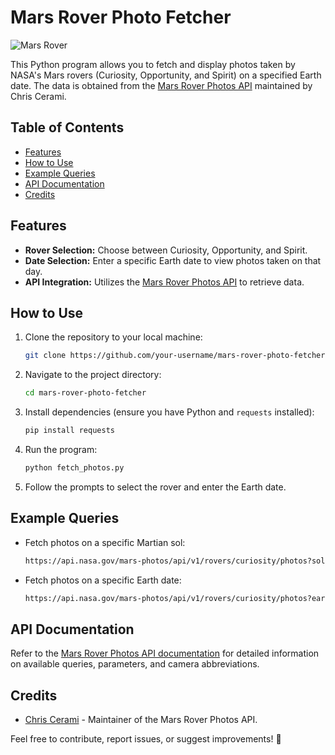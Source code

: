 # Mars Rover Photo Fetcher

![Mars Rover](link-to-your-image.png)

This Python program allows you to fetch and display photos taken by NASA's Mars rovers (Curiosity, Opportunity, and Spirit) on a specified Earth date. The data is obtained from the [Mars Rover Photos API](https://api.nasa.gov/mars-photos/api/v1/rovers) maintained by Chris Cerami.

## Table of Contents

- [Features](#features)
- [How to Use](#how-to-use)
- [Example Queries](#example-queries)
- [API Documentation](#api-documentation)
- [Credits](#credits)

## Features

- **Rover Selection:** Choose between Curiosity, Opportunity, and Spirit.
- **Date Selection:** Enter a specific Earth date to view photos taken on that day.
- **API Integration:** Utilizes the [Mars Rover Photos API](https://api.nasa.gov/mars-photos/api/v1/rovers) to retrieve data.

## How to Use

1. Clone the repository to your local machine:

    ```bash
    git clone https://github.com/your-username/mars-rover-photo-fetcher.git
    ```

2. Navigate to the project directory:

    ```bash
    cd mars-rover-photo-fetcher
    ```

3. Install dependencies (ensure you have Python and `requests` installed):

    ```bash
    pip install requests
    ```

4. Run the program:

    ```bash
    python fetch_photos.py
    ```

5. Follow the prompts to select the rover and enter the Earth date.

## Example Queries

- Fetch photos on a specific Martian sol:

    ```bash
    https://api.nasa.gov/mars-photos/api/v1/rovers/curiosity/photos?sol=1000&api_key=DEMO_KEY
    ```

- Fetch photos on a specific Earth date:

    ```bash
    https://api.nasa.gov/mars-photos/api/v1/rovers/curiosity/photos?earth_date=2015-6-3&api_key=DEMO_KEY
    ```

## API Documentation

Refer to the [Mars Rover Photos API documentation](https://api.nasa.gov/mars-photos/api/v1/rovers) for detailed information on available queries, parameters, and camera abbreviations.

## Credits

- [Chris Cerami](https://github.com/corincerami) - Maintainer of the Mars Rover Photos API.

Feel free to contribute, report issues, or suggest improvements! 🚀
